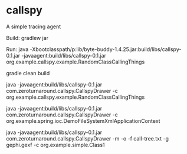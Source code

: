 callspy
=======

A simple tracing agent

Build:
gradlew jar

Run:
java -Xbootclasspath/p:lib/byte-buddy-1.4.25.jar:build/libs/callspy-0.1.jar -javaagent:build/libs/callspy-0.1.jar org.example.callspy.example.RandomClassCallingThings

gradle clean build

java -javaagent:build/libs/callspy-0.1.jar com.zeroturnaround.callspy.CallspyDrawer -c org.example.callspy.example.RandomClassCallingThings

java -javaagent:build/libs/callspy-0.1.jar com.zeroturnaround.callspy.CallspyDrawer -c org.example.spring.ioc.DemoFileSystemXmlApplicationContext

java -javaagent:build/libs/callspy-0.1.jar com.zeroturnaround.callspy.CallspyDrawer -m -o -f call-tree.txt -g gephi.gexf -c org.example.simple.Class1
